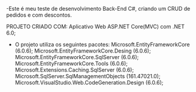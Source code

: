 <Instructions for code>

-Este é meu teste de desenvolvimento Back-End C#, criando um CRUD de pedidos e com descontos.

PROJETO CRIADO COM: Aplicativo Web ASP.NET Core(MVC) com .NET 6.0; 

* O projeto utiliza os seguintes pacotes:
Microsoft.EntityFrameworkCore (6.0.6);
Microsoft.EntityFrameworkCore.Desing (6.0.6);
Microsoft.EntityFrameworkCore.SqlServer (6.0.6);
Microsoft.EntityFrameworkCore.Tools (6.0.6);
Microsoft.Extensions.Caching.SqlServer (6.0.6);
Microsoft.SqlServer.SqlManagementObjects (161.47021.0);
Microsoft.VisualStudio.Web.CodeGeneration.Design (6.0.6);


